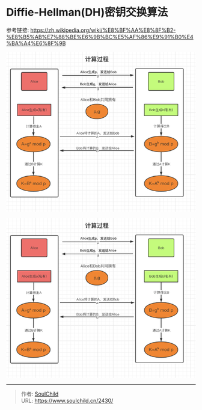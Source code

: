 # Diffie-Hellman(DH)密钥交换算法

<!--more-->
参考链接:
https://zh.wikipedia.org/wiki/%E8%BF%AA%E8%8F%B2-%E8%B5%AB%E7%88%BE%E6%9B%BC%E5%AF%86%E9%91%B0%E4%BA%A4%E6%8F%9B



![60034-glwuxgi0ons.png](images/1768008263.png)


![11661-4uxz1mlbp5b.png](images/1768008263.png)


---

> 作者: [SoulChild](https://www.soulchild.cn)  
> URL: https://www.soulchild.cn/2430/  

